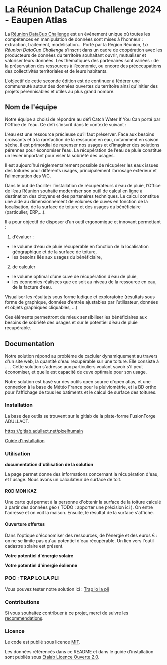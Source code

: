 # La Réunion DataCup Challenge 2024 - Eaupen Atlas

La [Réunion DataCup Challenge](https://data.regionreunion.com/p/page-reunion-datacup-challenge) est un événement unique où toutes les compétences en manipulation de données sont mises à l’honneur : extraction, traitement, modélisation… Porté par la Région Réunion, *La Réunion DataCup Challenge* s'inscrit dans un cadre de coopération avec les producteurs de données du territoire souhaitant ouvrir, mutualiser et valoriser leurs données. Les thématiques des partenaires sont variées : de la préservation des ressources à l’économie, ou encore des préoccupations des collectivités territoriales et de leurs habitants.

L’objectif de cette seconde édition est de continuer à fédérer une communauté autour des données ouvertes du territoire ainsi qu'initier des projets pérennisables et utiles au plus grand nombre.


## Nom de l'équipe

Notre équipe a choisi de répondre au défi Catch Water If You Can porté par l'Office de l'eau.
Ce défi s'inscrit dans le contexte suivant :

L’eau est une ressource précieuse qu’il faut préserver. Face aux besoins croissants et à la raréfaction de la ressource en eau, notamment en saison sèche, il est primordial de repenser nos usages et d’imaginer des solutions pérennes pour économiser l’eau. La récupération de l’eau de pluie constitue un levier important pour viser la sobriété des usages.

Il est aujourd’hui réglementairement possible de récupérer les eaux issues des toitures pour différents usages, principalement l’arrosage extérieur et l’alimentation des WC.

Dans le but de faciliter l’installation de récupérateurs d’eau de pluie, l’Office de l’eau Réunion souhaite moderniser son outil de calcul en ligne à destination des citoyens et des partenaires techniques. Le calcul constitue une aide au dimensionnement de volumes de cuves en fonction de la localisation, de la surface de toiture et des usages du bénéficiaire (particulier, ERP,…).

Il a pour objectif de disposer d’un outil ergonomique et innovant permettant :

1) d’évaluer :
 * le volume d’eau de pluie récupérable en fonction de la localisation géographique et de la surface de toiture,
 * les besoins liés aux usages du bénéficiaire,
2) de calculer
 * le volume optimal d’une cuve de récupération d’eau de pluie,
 * les économies réalisées que ce soit au niveau de la ressource en eau, de la facture d’eau.

Visualiser les résultats sous forme ludique et exploratoire (résultats sous forme de graphique, données d’entrée ajustables par l’utilisateur, données et objets graphiques cliquables, ...)

Ces éléments permettront de mieux sensibiliser les bénéficiaires aux besoins de sobriété des usages et sur le potentiel d’eau de pluie récupérable.


## **Documentation**

Notre solution répond au problème de cacluler dynamiquement au travers d'un site web, la quantité d'eau recupérable sur une toiture. Elle consiste à ... . Cette solution s'adresse aux particuliers voulant savoir s'il peut économiser, et quelle est capacité de cuve optimale pour son usage.

Notre solution est basé sur des outils open source d'open atlas, et une connexion à la base de Météo France pour la pluiviométrie, et la BD ortho pour l'affichage de tous les batiments et le calcul de surface des toitures.


### **Installation**
La base des outils se trouvent sur le gitlab de la plate-forme FusionForge ADULLACT.

https://gitlab.adullact.net/pixelhumain

[Guide d'installation](/INSTALL.md)

### **Utilisation**

**documentation d'utilisation de la solution**

La page permet donne des informations concernant la récupération d'eau, et l'usage. 
Nous avons un calculateur de surface de toit.

#### **ROD MON KAZ**
Une carte qui permet à la personne d'obtenir la surface de la toiture calculé à partir des données géo ( TODO : apporter une précision ici ).
On entre l'adresse et on voit la maison. Ensuite, le résultat de la surface s'affiche.


#### **Ouverture offertes**
 Dans l'optique d'économiser des ressources, de l'énergie et des euros € : on ne se limite pas qu'au potentiel d'eau récupérable. 
 Un lien vers l'outil cadastre solaire est présent. 
 
  **Votre potentiel d'énergie solaire**
 
  **Votre potentiel d'énergie éolienne**

  
### **POC : TRAP LO LA PLI**
Vous pouvez tester notre solution ici :
[Trap lo la pli](https://qa.communecter.org/costum/co/index/slug/reunionEau/#welcome)

### **Contributions**

Si vous souhaitez contribuer à ce projet, merci de suivre les [recommendations](/CONTRIBUTING.md).

### **Licence**

Le code est publié sous licence [MIT](/licence.MIT).

Les données référencés dans ce README et dans le guide d'installation sont publiés sous [Etalab Licence Ouverte 2.0](/licence.etalab-2.0).
